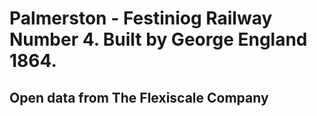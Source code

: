 Palmerston - Festiniog Railway Number 4. Built by George England 1864.
===

Open data from The Flexiscale Company
---


